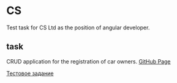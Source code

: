 # CS
Test task for CS Ltd as the position of angular developer.

## task
CRUD application for the registration of car owners. [GitHub Page](https://andriistoliarov.github.io/testTasks/CS/CarOwners/dist/CarOwners/index.html)

[Тестовое задание](test-task-angular-developer.pdf)
